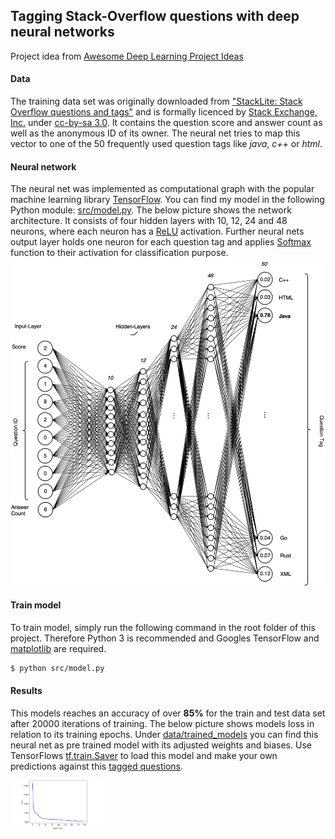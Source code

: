 ## Tagging Stack-Overflow questions with deep neural networks
Project idea from [Awesome Deep Learning Project Ideas](https://github.com/NirantK/awesome-project-ideas)

#### Data
The training data set was originally downloaded from ["StackLite: Stack Overflow questions and tags"](https://www.kaggle.com/stackoverflow/stacklite)
and is formally licenced by [Stack Exchange, Inc.](https://archive.org/details/stackexchange) under [cc-by-sa 3.0](http://creativecommons.org/licenses/by-sa/3.0/).
It contains the question score and answer count as well as the anonymous ID of its owner. The neural net tries to map this vector to one of the 50 frequently
used question tags like *java*, *c++* or *html*.

#### Neural network
The neural net was implemented as computational graph with the popular machine learning library [TensorFlow](https://www.tensorflow.org/). You can find my model in the following Python module:
[src/model.py](https://github.com/erohkohl/question-tagging/blob/master/src/model.py). The below picture shows the network architecture. It consists of four hidden layers with 10, 12, 24 and 48 neurons, where each neuron
has a [ReLU](https://en.wikipedia.org/wiki/Rectifier_(neural_networks)) activation. Further neural nets output layer holds one neuron
for each question tag and applies [Softmax](https://en.wikipedia.org/wiki/Softmax_function) function to their activation for classification purpose.
![net](data/ann.png)

#### Train model
To train model, simply run the following command in the root folder of this project. Therefore Python 3
is recommended and Googles TensorFlow and [matplotlib](https://matplotlib.org/) are required.
```bash
$ python src/model.py
```

#### Results
This models reaches an accuracy of over **85%** for the train and test data set after 20000 iterations of training. The below picture shows models loss
in relation to its training epochs. Under [data/trained_models](https://github.com/erohkohl/question-tagging/tree/master/data/trained_models)
you can find this neural net as pre trained model with its adjusted weights and biases. Use TensorFlows [tf.train.Saver](https://www.tensorflow.org/api_docs/python/tf/train/Saver)
to load this model and make your own predictions against this [tagged questions](https://github.com/erohkohl/question-tagging/blob/master/data/tagged_questions.csv).

<img src="data/loss.png" alt="Drawing" style="width: 150px;"/>
